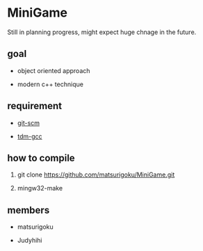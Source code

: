 # MiniGame

Still in planning progress, might expect huge chnage in the future. 

## goal

 - object oriented approach

 - modern c++ technique 

## requirement

 - [git-scm](https://git-scm.com/)

 - [tdm-gcc](https://jmeubank.github.io/tdm-gcc/)

## how to compile

1. git clone https://github.com/matsurigoku/MiniGame.git

2. mingw32-make

## members

 - matsurigoku

 - Judyhihi
